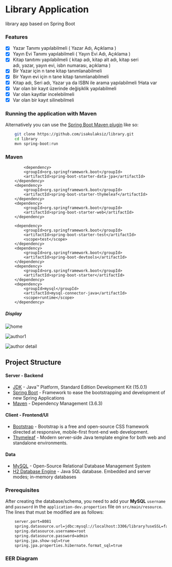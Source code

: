 # Library Application	
library app based on Spring Boot
### Features
 - [x] Yazar Tanımı yapılabilmeli ( Yazar Adı, Açıklama )
 - [x] Yayın Evi Tanımı yapılabilmeli ( Yayın Evi Adı, Açıklama )
 - [x] Kitap tanıtımı yapılabilmeli ( kitap adı, kitap alt adı, kitap seri  
adı, yazar, yayın evi, isbn numarası, açıklama )
 - [x] Bir Yazar için n tane kitap tanımlanabilmeli
 - [x] Bir Yayın evi için n tane kitap tanımlanabilmeli  
 - [x] Kitap adı, Seri adı, Yazar ya da ISBN ile arama yapılabilmeli !Hata var
 - [x] Var olan bir kayıt üzerinde değişiklik yapılabilmeli
 - [x] Var olan kayıtlar incelebilmeli
 - [x] Var olan bir kayıt silinebilmeli

### Running the application with Maven
Alternatively you can use the [Spring Boot Maven plugin](https://docs.spring.io/spring-boot/docs/current/reference/html/build-tool-plugins-maven-plugin.html) like so:
```bash
	git clone https://github.com/isakulaksiz/library.git
	cd library
	mvn spring-boot:run
```
 ### Maven
    		<dependency>
			<groupId>org.springframework.boot</groupId>
			<artifactId>spring-boot-starter-data-jpa</artifactId>
		</dependency>
		<dependency>
			<groupId>org.springframework.boot</groupId>
			<artifactId>spring-boot-starter-thymeleaf</artifactId>
		</dependency>
		<dependency>
			<groupId>org.springframework.boot</groupId>
			<artifactId>spring-boot-starter-web</artifactId>
		</dependency>

		<dependency>
			<groupId>org.springframework.boot</groupId>
			<artifactId>spring-boot-starter-test</artifactId>
			<scope>test</scope>
		</dependency>
		<dependency>
			<groupId>org.springframework.boot</groupId>
			<artifactId>spring-boot-devtools</artifactId>
		</dependency>
		<dependency>
			<groupId>org.springframework.boot</groupId>
			<artifactId>spring-boot-starter</artifactId>
		</dependency>
		<dependency>
			<groupId>mysql</groupId>
			<artifactId>mysql-connector-java</artifactId>
			<scope>runtime</scope>
		</dependency>


##### Display
![home](https://user-images.githubusercontent.com/26628508/99963559-03b45080-2da3-11eb-9e96-399fe44e6618.png)

![author1](https://user-images.githubusercontent.com/26628508/99963549-01ea8d00-2da3-11eb-9f7b-3672f695c846.png)

![author detail](https://user-images.githubusercontent.com/26628508/99960247-7cb0a980-2d9d-11eb-8510-0d2848100f02.png)

## Project Structure

#### Server - Backend

-   [JDK](https://www.oracle.com/java/technologies/javase-downloads.html#JDK15)  - Java™ Platform, Standard Edition Development Kit (15.0.1)
-   [Spring Boot](https://spring.io/projects/spring-boot)  - Framework to ease the bootstrapping and development of new Spring Applications
-   [Maven](https://maven.apache.org/)  - Dependency Management (3.6.3)


#### Client - Frontend/UI

-   [Bootstrap](https://getbootstrap.com/)  - Bootstrap is a free and open-source CSS framework directed at responsive, mobile-first front-end web development.
-   [Thymeleaf](https://www.thymeleaf.org/)  - Modern server-side Java template engine for both web and standalone environments.

#### Data
-   [MySQL](https://www.mysql.com/)  - Open-Source Relational Database Management System
-   [H2 Database Engine](https://www.h2database.com/html/main.html)  - Java SQL database. Embedded and server modes; in-memory databases

### Prerequisites
After creating the database/schema, you need to add your  **MySQL**  `username`  and  `password`  in the  `application-dev.properties`  file on  `src/main/resource`. The lines that must be modified are as follows:
```bash
	server.port=8081
	spring.datasource.url=jdbc:mysql://localhost:3306/library?useSSL=false&serverTimezone=UTC
	spring.datasource.username=root
	spring.datasource.password=admin
	spring.jpa.show-sql=true
	spring.jpa.properties.hibernate.format_sql=true
```
### EER Diagram
